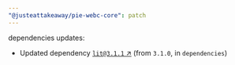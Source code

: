 ```yaml
---
"@justeattakeaway/pie-webc-core": patch
---
```

dependencies updates:
  - Updated dependency [`lit@3.1.1` ↗︎](https://www.npmjs.com/package/lit/v/3.1.1) (from `3.1.0`, in `dependencies`)
